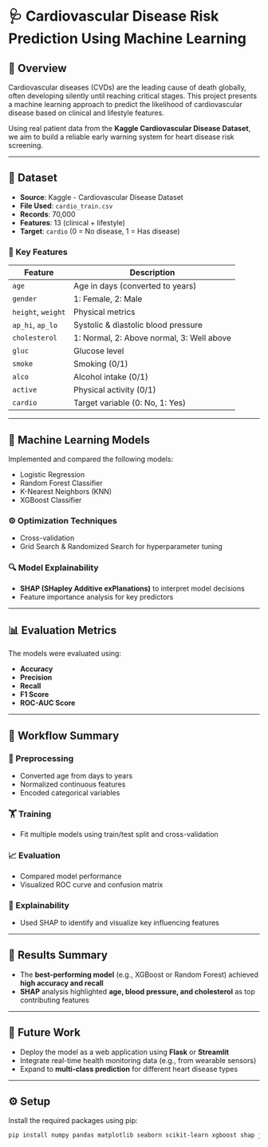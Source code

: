 # 🩺 Cardiovascular Disease Risk Prediction Using Machine Learning

## 📌 Overview
Cardiovascular diseases (CVDs) are the leading cause of death globally, often developing silently until reaching critical stages. This project presents a machine learning approach to predict the likelihood of cardiovascular disease based on clinical and lifestyle features.

Using real patient data from the **Kaggle Cardiovascular Disease Dataset**, we aim to build a reliable early warning system for heart disease risk screening.

---

## 📁 Dataset
- **Source**: Kaggle - Cardiovascular Disease Dataset  
- **File Used**: `cardio_train.csv`  
- **Records**: 70,000  
- **Features**: 13 (clinical + lifestyle)  
- **Target**: `cardio` (0 = No disease, 1 = Has disease)  

### 🔑 Key Features

| Feature       | Description                                |
|---------------|--------------------------------------------|
| `age`         | Age in days (converted to years)           |
| `gender`      | 1: Female, 2: Male                         |
| `height`, `weight` | Physical metrics                    |
| `ap_hi`, `ap_lo`   | Systolic & diastolic blood pressure |
| `cholesterol` | 1: Normal, 2: Above normal, 3: Well above  |
| `gluc`        | Glucose level                              |
| `smoke`       | Smoking (0/1)                              |
| `alco`        | Alcohol intake (0/1)                       |
| `active`      | Physical activity (0/1)                    |
| `cardio`      | Target variable (0: No, 1: Yes)            |

---

## 🧠 Machine Learning Models
Implemented and compared the following models:

- Logistic Regression  
- Random Forest Classifier  
- K-Nearest Neighbors (KNN)  
- XGBoost Classifier  

### ⚙️ Optimization Techniques
- Cross-validation  
- Grid Search & Randomized Search for hyperparameter tuning  

### 🔍 Model Explainability
- **SHAP (SHapley Additive exPlanations)** to interpret model decisions  
- Feature importance analysis for key predictors

---

## 📊 Evaluation Metrics
The models were evaluated using:

- **Accuracy**  
- **Precision**  
- **Recall**  
- **F1 Score**  
- **ROC-AUC Score**

---

## 🧪 Workflow Summary

### 🔧 Preprocessing
- Converted age from days to years  
- Normalized continuous features  
- Encoded categorical variables  

### 🏋️ Training
- Fit multiple models using train/test split and cross-validation  

### 📈 Evaluation
- Compared model performance  
- Visualized ROC curve and confusion matrix  

### 🧠 Explainability
- Used SHAP to identify and visualize key influencing features

---

## 📌 Results Summary
- The **best-performing model** (e.g., XGBoost or Random Forest) achieved **high accuracy and recall**
- **SHAP** analysis highlighted **age, blood pressure, and cholesterol** as top contributing features

---

## 🔮 Future Work
- Deploy the model as a web application using **Flask** or **Streamlit**  
- Integrate real-time health monitoring data (e.g., from wearable sensors)  
- Expand to **multi-class prediction** for different heart disease types  

---

## ⚙️ Setup

Install the required packages using pip:

```bash
pip install numpy pandas matplotlib seaborn scikit-learn xgboost shap jupyter

